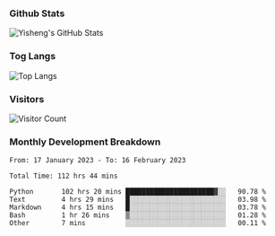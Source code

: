 ### Github Stats
![Yisheng's GitHub Stats](https://github-readme-stats-9qabuvhk1-gongyisheng.vercel.app/api?username=gongyisheng&count_private=true&show_icons=true)
### Tog Langs
![Top Langs](https://github-readme-stats-9qabuvhk1-gongyisheng.vercel.app/api/top-langs/?username=gongyisheng&layout=compact)
### Visitors
![Visitor Count](https://profile-counter.glitch.me/gongyisheng/count.svg)
### Monthly Development Breakdown
<!--START_SECTION:waka-->

```text
From: 17 January 2023 - To: 16 February 2023

Total Time: 112 hrs 44 mins

Python       102 hrs 20 mins ██████████████████████▓░░   90.78 %
Text         4 hrs 29 mins   █░░░░░░░░░░░░░░░░░░░░░░░░   03.98 %
Markdown     4 hrs 15 mins   █░░░░░░░░░░░░░░░░░░░░░░░░   03.78 %
Bash         1 hr 26 mins    ▒░░░░░░░░░░░░░░░░░░░░░░░░   01.28 %
Other        7 mins          ░░░░░░░░░░░░░░░░░░░░░░░░░   00.11 %
```

<!--END_SECTION:waka-->
